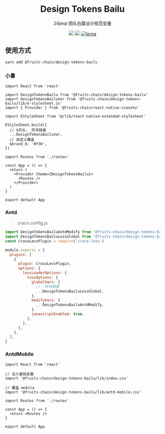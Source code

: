 <h1 align="center">Design Tokens Bailu</h1>

<div align="center">
24jieqi 团队白露设计规范变量
</div>

[design-tokens-bailu]: https://www.npmjs.com/package/@fruits-chain/design-tokens-bailu

<div align="center">

[![](https://img.shields.io/npm/v/@fruits-chain/design-tokens-bailu)][design-tokens-bailu]
[![](https://img.shields.io/npm/dm/@fruits-chain/design-tokens-bailu.svg)][design-tokens-bailu]
[![lerna](https://img.shields.io/badge/maintained%20with-lerna-cc00ff.svg)](https://lerna.js.org/)

</div>

## 使用方式

```bash
yarn add @fruits-chain/design-tokens-bailu
```

### 小暑

```tsx
import React from 'react'

import DesignTokensBailu from '@fruits-chain/design-tokens-bailu'
import DesignTokensBailuVar from '@fruits-chain/design-tokens-bailu/lib/e-stylesheet.js'
import { Provider } from '@fruits-chain/react-native-xiaoshu'

import EStyleSheet from '@/lib/react-native-extended-stylesheet'

EStyleSheet.build({
  // $开头，_符号链接
  ...DesignTokensBailuVar,
  // 自定义覆盖
  $brand_6: '#f30',
})

import Routes from './routes'

const App = () => {
  return (
    <Provider theme={DesignTokensBailu}>
      <Routes />
    </Provider>
  )
}

export default App
```

### Antd

> craco.config.js

```js
import DesignTokensBailuAntdModify from '@fruits-chain/design-tokens-bailu/lib/antd-modify.js'
import DesignTokensBailuLessGlobal from '@fruits-chain/design-tokens-bailu/lib/less-global.js'
const CracoLessPlugin = require('craco-less')

module.exports = {
  plugins: [
    {
      plugin: CracoLessPlugin,
      options: {
        lessLoaderOptions: {
          lessOptions: {
            globalVars: {
              // -符号链接
              ...DesignTokensBailuLessGlobal,
            },
            modifyVars: {
              ...DesignTokensBailuAntdModify,
            },
            javascriptEnabled: true,
          },
        },
      },
    },
  ],
}
```

### AntdMobile

```tsx
import React from 'react'

// 注入基础变量
import '@fruits-chain/design-tokens-bailu/lib/index.css'

// 覆盖 mobile
import '@fruits-chain/design-tokens-bailu/lib/antd-mobile.css'

import Routes from './routes'

const App = () => {
  return <Routes />
}

export default App
```
